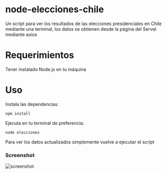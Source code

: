 # node-elecciones-chile
Un script para ver los resultados de las elecciones presidenciales en Chile mediante una terminal, los datos se obtienen desde la página del Servel mediante axios

# Requerimientos

Tener instalado Node.js en tu máquina

# Uso

Instala las dependencias:

    npm install

Ejecuta en tu terminal de preferencia:

    node elecciones

Para ver los datos actualizados simplemente vuelve a ejecutar el script

### Screenshot
![screenshot](https://user-images.githubusercontent.com/57046544/164158119-d3eda5a3-09c9-44b0-9391-3842696de397.png)

